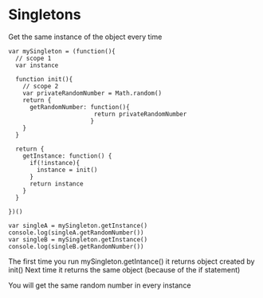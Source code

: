 # Singletons

Get the same instance of the object every time

```JS
var mySingleton = (function(){
  // scope 1
  var instance
  
  function init(){
    // scope 2
    var privateRandomNumber = Math.random()
    return {
      getRandomNumber: function(){
                        return privateRandomNumber
                       }
    }
  }
  
  return {
    getInstance: function() {
      if(!instance){
        instance = init()
      }
      return instance
    }
  }

})()

var singleA = mySingleton.getInstance()
console.log(singleA.getRandomNumber())
var singleB = mySingleton.getInstance()
console.log(singleB.getRandomNumber())
```

The first time you run mySingleton.getIntance() it returns object created by init()
Next time it returns the same object (because of the if statement)
  
You will get the same random number in every instance
